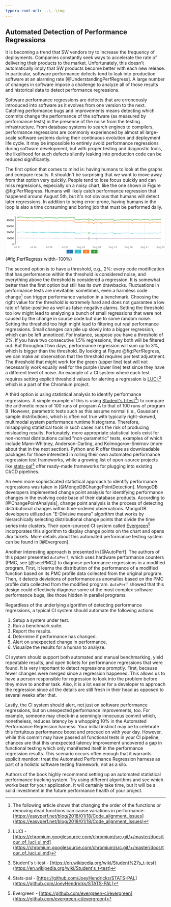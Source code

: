 ```yaml
---
typora-root-url: ..\..\img
---
```


## Automated Detection of Performance Regressions

It is becoming a trend that SW vendors try to increase the frequency of deployments. Companies constantly seek ways to accelerate the rate of delivering their products to the market. Unfortunately, this doesn't automatically imply that SW products become better with each new release. In particular, software performance defects tend to leak into production software at an alarming rate [@UnderstandingPerfRegress]. A large number of changes in software impose a challenge to analyze all of those results and historical data to detect performance regressions.

Software performance regressions are defects that are erroneously introduced into software as it evolves from one version to the next. Catching performance bugs and improvements means detecting which commits change the performance of the software (as measured by performance tests) in the presence of the noise from the testing infrastructure. From database systems to search engines to compilers, performance regressions are commonly experienced by almost all large-scale software systems during their continuous evolution and deployment life cycle. It may be impossible to entirely avoid performance regressions during software development, but with proper testing and diagnostic tools, the likelihood for such defects silently leaking into production code can be reduced significantly.

The first option that comes to mind is: having humans to look at the graphs and compare results. It shouldn't be surprising that we want to move away from that option very quickly. People tend to lose focus quickly and can miss regressions, especially on a noisy chart, like the one shown in Figure @fig:PerfRegress. Humans will likely catch performance regression that happened around August 5th, but it's not obvious that humans will detect later regressions. In addition to being error-prone, having humans in the loop is also a time consuming and boring job that must be performed daily.

![Performance trend graph for four tests with a small drop in performance on August 5th (the higher value, the better). *© Image from [@MongoDBChangePointDetection]*](../../img/measurements/PerfRegressions.png){#fig:PerfRegress width=100%}

The second option is to have a threshold, e.g., 2%: every code modification that has performance within the threshold is considered noise, and everything above the threshold is considered a regression. It is somewhat better than the first option but still has its own drawbacks. Fluctuations in performance tests are inevitable: sometimes, even a harmless code change[^3] can trigger performance variation in a benchmark. Choosing the right value for the threshold is extremely hard and does not guarantee a low rate of false-positive as well as false-negative alarms. Setting the threshold too low might lead to analyzing a bunch of small regressions that were not caused by the change in source code but due to some random noise. Setting the threshold too high might lead to filtering out real performance regressions. Small changes can pile up slowly into a bigger regression, which can be left unnoticed. For instance, suppose you have a threshold of 2%. If you have two consecutive 1.5% regressions, they both will be filtered out. But throughout two days, performance regression will sum up to 3%, which is bigger than the threshold. By looking at Figure @fig:PerfRegress, we can make an observation that the threshold requires per test adjustment. The threshold that might work for the green (upper line) test will not necessarily work equally well for the purple (lower line) test since they have a different level of noise. An example of a CI system where each test requires setting explicit threshold values for alerting a regression is [LUCI](https://chromium.googlesource.com/chromium/src.git/+/master/docs/tour_of_luci_ui.md),[^2] which is a part of the Chromium project.

A third option is using statistical analysis to identify performance regressions. A simple example of this is using [Student's t-test](https://en.wikipedia.org/wiki/Student's_t-test)[^5]) to compare the arithmetic mean of 100 runs of program A to that of 100 runs of program B. However, parametric tests such as this assume normal (i.e., Gaussian) sample distributions, which is often not true with typically right-skewed, multimodal system performance runtime histograms. Therefore, misapplying statistical tools in such cases runs the risk of producing misleading results. Fortunately, more appropriate statistical tools exist for non-normal distributions called "non-parametric" tests, examples of which include Mann-Whitney, Anderson-Darling, and Kolmogorov–Smirnov (more about that in the next section). Python and R offer these as downloadable packages for those interested in rolling their own automated performance regression test frameworks, while a growing list of open-source projects like [stats-pal](https://github.com/JoeyHendricks/STATS-PAL)[^6] offer ready-made frameworks for plugging into existing CI/CD pipelines.

An even more sophisticated statistical approach to identify performance regressions was taken in [@MongoDBChangePointDetection]. MongoDB developers implemented change point analysis for identifying performance changes in the evolving code base of their database products. According to [@ChangePointAnalysis], change point analysis is the process of detecting distributional changes within time-ordered observations. MongoDB developers utilized an "E-Divisive means" algorithm that works by hierarchically selecting distributional change points that divide the time series into clusters. Their open-sourced CI system called [Evergreen](https://github.com/evergreen-ci/evergreen)[^4] incorporates this algorithm to display change points on the chart and opens Jira tickets. More details about this automated performance testing system can be found in [@Evergreen].

Another interesting approach is presented in [@AutoPerf]. The authors of this paper presented `AutoPerf`, which uses hardware performance counters (PMC, see [@sec:PMC]) to diagnose performance regressions in a modified program. First, it learns the distribution of the performance of a modified function based on its PMC profile data collected from the original program. Then, it detects deviations of performance as anomalies based on the PMC profile data collected from the modified program. `AutoPerf` showed that this design could effectively diagnose some of the most complex software performance bugs, like those hidden in parallel programs.

Regardless of the underlying algorithm of detecting performance regressions, a typical CI system should automate the following actions:

1. Setup a system under test.
2. Run a benchmark suite.
3. Report the results.
4. Determine if performance has changed.
5. Alert on unexpected change in performance.
6. Visualize the results for a human to analyze.

CI system should support both automated and manual benchmarking, yield repeatable results, and open tickets for performance regressions that were found. It is very important to detect regressions promptly. First, because fewer changes were merged since a regression happened. This allows us to have a person responsible for regression to look into the problem before they move to another task. Also, it is a lot easier for a developer to approach the regression since all the details are still fresh in their head as opposed to several weeks after that.

Lastly, the CI system should alert, not just on software performance regressions, but on unexpected performance improvements, too. For example, someone may check-in a seemingly innocuous commit which, nonetheless, reduces latency by a whopping 10% in the Automated Performance Regression harness. Your initial instinct may be to celebrate this fortuitous performance boost and proceed on with your day. However, while this commit may have passed all functional tests in your CI pipeline, chances are that this unexpected latency improvement uncovered a gap in functional testing which only manifested itself in the performance regression results. This scenario occurs often enough that it warrants explicit mention: treat the Automated Performance Regression harness as part of a holistic software testing framework, not as a silo.

Authors of the book highly recommend setting up an automated statistical performance tracking system. Try using different algorithms and see which works best for your application. It will certainly take time, but it will be a solid investment in the future performance health of your project.

[^2]: LUCI - [https://chromium.googlesource.com/chromium/src.git/+/master/docs/tour_of_luci_ui.md](https://chromium.googlesource.com/chromium/src.git/+/master/docs/tour_of_luci_ui.md)
[^3]: The following article shows that changing the order of the functions or removing dead functions can cause variations in performance: [https://easyperf.net/blog/2018/01/18/Code_alignment_issues](https://easyperf.net/blog/2018/01/18/Code_alignment_issues)
[^4]: Evergreen - [https://github.com/evergreen-ci/evergreen](https://github.com/evergreen-ci/evergreen)
[^5]: Student's t-test - [https://en.wikipedia.org/wiki/Student%27s_t-test](https://en.wikipedia.org/wiki/Student's_t-test)
[^6]: Stats-pal - [https://github.com/JoeyHendricks/STATS-PAL](https://github.com/JoeyHendricks/STATS-PAL)